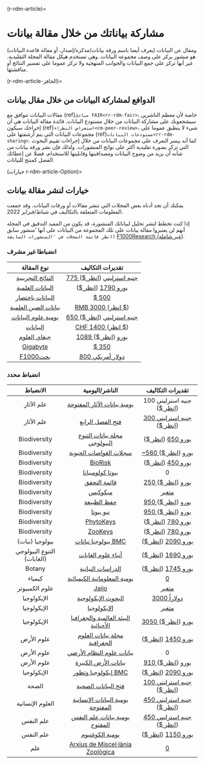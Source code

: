 (r-rdm-article)=
# مشاركة بياناتك من خلال مقالة بيانات

ومقال عن البيانات (يعرف أيضا باسم ورقة بيانات/مذكرة/إصدار، أو مقالة قاعدة البيانات) هو منشور يركز على وصف مجموعة البيانات. وهي تستخدم هيكل مقالة المجلة التقليدية. غير أنها تركز على جمع البيانات والجوانب المنهجية ولا تركز عموما على تفسير النتائج أو مناقشتها.

(r-rdm-article-الحافز)=
## الدوافع لمشاركة البيانات من خلال مقال بيانات

مقالات البيانات تتوافق مع {ref}`مبادئ FAIR<rr-rdm-fair>`، خاصة لأن معظم الناشرين سيشجعونك على مشاركة البيانات من خلال مستودع البيانات. فائدة مقالة البيانات هي أن إخراجك سيكون {ref}`استعراض النظراء<cm-peer-review>`، شيء لا ينطبق عموما على مجموعات البيانات التي يتم أرشفتها على {ref}`مستودعات البيانات<rr-rdm-sharing>`. كما أنه ييسر التعرف على مجموعات البيانات من خلال إجراءات تقييم البحوث التي تركز بصورة تقليدية أكثر على نواتج المنشورات. ولذلك فإن نشر ورقة بيانات من شأنه أن يزيد من وضوح البيانات ومصداقيتها وقابليتها للاستخدام، فضلا عن إعطائك الفضل كمنتج للبيانات.


(خيارات r-rdm-article-Option)=
## خيارات لنشر مقالة بيانات

يمكنك أن تجد أدناه بعض المجلات التي تنشر مقالات أو ورقات البيانات. وقد جمعت المعلومات المتعلقة بالتكاليف في شباط/فبراير 2022.

إذا كنت تخطط لنشر تحليل لبياناتك المنشورة، قد يكون من المفيد التدقيق في المجلة أنهم لن يعتبروا مقالة بيانات على تلك المجموعة من البيانات على أنها 'منشور سابق` (انظر قائمة المجلات في 'المنشورات السابقة` [F1000Research (غير شاملة](https://f1000research.com/data-policies)).


### انضباطا غير مشرف

|                                    نوع المقالة                                    |                                                                                                           تقديرات التكاليف                                                                                                           |
|:---------------------------------------------------------------------------------:|:------------------------------------------------------------------------------------------------------------------------------------------------------------------------------------------------------------------------------------:|
| [النتائج التجريبية](https://www.cambridge.org/core/journals/experimental-results) | [775 جنيه استرليني](https://www.cambridge.org/core/journals/experimental-results/information/instructions-for-authors#articleprocessingcharges) ([انظر $](https://www.xe.com/currencyconverter/convert/?Amount=775&From=GBP&To=USD)) |
|                 [البيانات العلمية](https://www.nature.com/sdata/)                 |                                                  [يورو 1790](https://www.nature.com/sdata/oa) ([انظر $](https://www.xe.com/currencyconverter/convert/?Amount=1790&From=EUR&To=USD))                                                  |
|        [البيانات باختصار](https://www.journals.elsevier.com/data-in-brief)        |                                                                                    [$&nbsp;500](https://www.journals.elsevier.com/data-in-brief)                                                                                     |
|                  [بيانات الصين العلمية](http://www.csdata.org/)                   |                                           [RMB&nbsp;3000 ](http://www.csdata.org/en/p/static/1329/) ([انظر $](https://www.xe.com/currencyconverter/convert/?Amount=3000&From=CNY&To=USD))                                            |
|              [يومية علوم البيانات](https://datascience.codata.org/)               |                                     [650 جنيه استرليني](https://datascience.codata.org/about/submissions/) ([انظر $](https://www.xe.com/currencyconverter/convert/?Amount=650&From=GBP&To=USD))                                      |
|                   [البيانات](https://www.mdpi.com/journal/data)                   |                                            [CHF&nbsp;1400 ](https://www.mdpi.com/journal/data/apc) ([انظر $](https://www.xe.com/currencyconverter/convert/?Amount=1400&From=CHF&To=USD))                                             |
|               [جيغاي العلوم](https://academic.oup.com/gigascience)                |                          [1089 يورو](https://academic.oup.com/gigascience/pages/charges_licensing_and_self_archiving) ([انظر $](https://www.xe.com/currencyconverter/convert/?Amount=1089&From=EUR&To=USD))                          |
|          [Gigabyte](https://gigabytejournal.com/information-for-authors)          |                                                                       [$&nbsp;350](https://gigabytejournal.com/open-access-and-apc#article-processing-charges)                                                                       |
|           [F1000بحث](https://think.f1000research.com/about-data-notes/)           |                                                                      [دولار أمريكي&nbsp;800](https://f1000research.com/for-authors/article-processing-charges)                                                                       |


### انضباط محدد
|          الانضباط          |                                                           الناشر/اليومية                                                           |                                                                                                  تقديرات التكاليف                                                                                                  |
|:--------------------------:|:----------------------------------------------------------------------------------------------------------------------------------:|:------------------------------------------------------------------------------------------------------------------------------------------------------------------------------------------------------------------:|
|         علم الآثار         |                              [يومية بيانات الآثار المفتوحة](https://openarchaeologydata.metajnl.com/)                              |                                                       100 جنيه استرليني ([انظر $](https://www.xe.com/currencyconverter/convert/?Amount=100&From=GBP&To=USD))                                                       |
|         علم الآثار         |                                     [فتح الفصل الرابع](https://www.openquaternary.com/about/)                                      |                            [300 جنيه استرليني](https://www.openquaternary.com/about/submissions/) ([انظر $](https://www.xe.com/currencyconverter/convert/?Amount=300&From=GBP&To=USD))                             |
|        Biodiversity        |                                      [مجلة بيانات التنوع البيولوجي](https://bdj.pensoft.net/)                                      |                                     [يورو 650](https://bdj.pensoft.net/about#CoreCharges) ([انظر $](https://www.xe.com/currencyconverter/convert/?Amount=650&From=EUR&To=USD))                                     |
|        Biodiversity        |                           [سجلات الغواصات الحيوية](https://www.reabic.net/journals/bir/Submission.aspx)                            |                               [~560 يورو](https://www.reabic.net/journals/bir/Submission.aspx)  ([انظر $](https://www.xe.com/currencyconverter/convert/?Amount=560&From=EUR&To=USD))                               |
|        Biodiversity        |                                   [BioRisk](https://biorisk.pensoft.net/about#Author-Guidelines)                                   |                            [يورو 450](https://biorisk.pensoft.net/about#ArticleProcessingCharges)  ([انظر $](https://www.xe.com/currencyconverter/convert/?Amount=450&From=EUR&To=USD))                            |
|        Biodiversity        |               [بيوتا كولومبيانا](http://revistas.humboldt.org.co/index.php/biota/about/submissions#authorGuidelines)               |                                                                                                         0                                                                                                          |
|        Biodiversity        |                               [قائمة التحقق](https://checklist.pensoft.net/about#Authors-Guidelines)                               |                           [250 يورو](https://checklist.pensoft.net/about#ArticleProcessingCharges)  ([انظر $](https://www.xe.com/currencyconverter/convert/?Amount=250&From=EUR&To=USD))                           |
|        Biodiversity        |                                  [ميكوكيس](https://mycokeys.pensoft.net/about#Author-Guidelines)                                   |                                                                       [متغير](https://mycokeys.pensoft.net/about#Article-Processing-Charges)                                                                       |
|        Biodiversity        |                           [حفظ الطبيعة](https://natureconservation.pensoft.net/about#Author-Guidelines)                            |                     [950 يورو](https://natureconservation.pensoft.net/about#Article-Processing-Charges)  ([انظر $](https://www.xe.com/currencyconverter/convert/?Amount=950&From=EUR&To=USD))                      |
|        Biodiversity        |                                             [نيو بيوتا](https://neobiota.pensoft.net/)                                             |                           [950 يورو](https://neobiota.pensoft.net/about#ArticleProcessingCharges)  ([انظر $](https://www.xe.com/currencyconverter/convert/?Amount=950&From=EUR&To=USD))                            |
|        Biodiversity        |                                 [PhytoKeys](https://phytokeys.pensoft.net/about#Author-Guidelines)                                 |                           [يورو 780](https://phytokeys.pensoft.net/about#ArticleProcessingCharges)  ([انظر $](https://www.xe.com/currencyconverter/convert/?Amount=780&From=EUR&To=USD))                           |
|        Biodiversity        |                                 [ZooKeys](https://zookeys.pensoft.net/about#SubmissionGuidelines)                                  |                            [يورو 780](https://zookeys.pensoft.net/about#ArticleProcessingCharges)  ([انظر $](https://www.xe.com/currencyconverter/convert/?Amount=780&From=EUR&To=USD))                            |
|      بيولوجيا (نبات)       |   [بيولوجيا نباتات BMC](https://bmcplantbiol.biomedcentral.com/submission-guidelines/preparing-your-manuscript/database-article)   |                                  [يورو 2090](https://bmcplantbiol.biomedcentral.com/about)  ([انظر $](https://www.xe.com/currencyconverter/convert/?Amount=2090&From=EUR&To=USD))                                  |
| التنوع البيولوجي (الغابات) |        [أنباء علوم الغابات](https://annforsci.biomedcentral.com/submission-guidelines/preparing-your-manuscript/data-paper)        |                   [يورو 1690](https://annforsci.biomedcentral.com/submission-guidelines/fees-and-funding) ([انظر $](https://www.xe.com/currencyconverter/convert/?Amount=1690&From=EUR&To=USD))                    |
|           Botany           | [الدراسات النباتية](https://as-botanicalstudies.springeropen.com/submission-guidelines/preparing-your-manuscript/database-article) |                               [يورو 1745](https://as-botanicalstudies.springeropen.com/about)  ([انظر $](https://www.xe.com/currencyconverter/convert/?Amount=1745&From=EUR&To=USD))                               |
|           كيمياء           |    [يومية المعلوماتية الكيميائية](https://jcheminf.biomedcentral.com/submission-guidelines/preparing-your-manuscript/data-note)    |                                                                                   [0](https://jcheminf.biomedcentral.com/about)                                                                                    |
|       علوم الكمبيوتر       |                                              [Jaiio](https://www.sadio.org.ar/jaiio/)                                              |                                                                                  [متغير](https://50jaiio.sadio.org.ar/aranceles)                                                                                   |
|        الإيكولوجيا         |                                    [البحوث الإيكولوجية](http://www.esj.ne.jp/er/datapaper.html)                                    |                                                     [دولاراً&nbsp;3000](https://esj-journals.onlinelibrary.wiley.com/hub/journal/14401703/homepage/forauthors)                                                     |
|        الإيكولوجيا         |  [الإيكولوجيا](https://esajournals.onlinelibrary.wiley.com/hub/journal/19399170/resources/types-of-contributions-ecy#Data_Papers)  |                                                               [متغير](https://esajournals.onlinelibrary.wiley.com/hub/journal/19399170/open-access)                                                                |
|        الإيكولوجيا         |       [البيئة العالمية والجغرافيا الأحيائية](https://onlinelibrary.wiley.com/page/journal/14668238/homepage/forauthors.html)       | [3050 يورو](https://authorservices.wiley.com/author-resources/Journal-Authors/open-access/article-publication-charges.html)  ([انظر $](https://www.xe.com/currencyconverter/convert/?Amount=3050&From=EUR&To=USD)) |
|         علوم الأرض         |            [مجلة بيانات العلوم الجغرافية](https://rmets-onlinelibrary-wiley-com.tudelft.idm.oclc.org/journal/20496060)             |             [يورو 1450](https://rmets.onlinelibrary.wiley.com/hub/journal/20496060/article-publication-charge)  ([انظر $](https://www.xe.com/currencyconverter/convert/?Amount=1450&From=EUR&To=USD))              |
|         علوم الأرض         |                              [بيانات علوم النظام الأرضي](https://www.earth-system-science-data.net/)                               |                                                                                                         0                                                                                                          |
|         علوم الأرض         |          [بيانات الأرض الكبيرة](https://www.tandfonline.com/action/authorSubmission?show=instructions&journalCode=tbed20)          |          [910 يورو](https://www.tandfonline.com/action/authorSubmission?show=instructions&journalCode=tbed20&#apc)  ([انظر $](https://www.xe.com/currencyconverter/convert/?Amount=910&From=EUR&To=USD))           |
|        الإيكولوجيا         |   [إيكولوجيا وتطور BMC](https://bmcecolevol.biomedcentral.com/submission-guidelines/preparing-your-manuscript/database-article)    |              [يورو 2090](https://preview-bmcecolevol.biomedcentral.com/submission-guidelines/fees-and-funding)  ([انظر $](https://www.xe.com/currencyconverter/convert/?Amount=2090&From=EUR&To=USD))              |
|           الصحة            |                            [فتح البيانات الصحية](https://openhealthdata.metajnl.com/about/submissions/)                            |                          [100 جنيه استرليني](https://openhealthdata.metajnl.com/about/submissions/) ([انظر $](https://www.xe.com/currencyconverter/convert/?Amount=100&From=GBP&To=USD))                           |
|      العلوم الإنسانية      |                   [يومية البيانات الإنسانية المفتوحة](https://openhumanitiesdata.metajnl.com/about/submissions/)                   |                        [450 جنيه استرليني](https://openhumanitiesdata.metajnl.com/about/submissions/) ([انظر $](https://www.xe.com/currencyconverter/convert/?Amount=450&From=GBP&To=USD))                         |
|         علم النفس          |                    [يومية بيانات علم النفس المفتوح](https://openpsychologydata.metajnl.com/about/submissions/)                     |                        [450 جنيه استرليني](https://openpsychologydata.metajnl.com/about/submissions/) ([انظر $](https://www.xe.com/currencyconverter/convert/?Amount=450&From=GBP&To=USD))                         |
|         علم النفس          |                              [يومية الكوغنيوم](https://www.journalofcognition.org/about/submissions/)                              |                             [يورو 1150](https://www.journalofcognition.org/about/submissions/)  ([انظر $](https://www.xe.com/currencyconverter/convert/?Amount=1150&From=EUR&To=USD))                              |
|            علم             |              [Arxius de Miscel·lània Zoològica](http://amz.museucienciesjournals.cat/how-it-is-published/?lang=en)               |                                                                        [0](http://amz.museucienciesjournals.cat/editorial-policy/?lang=en)                                                                         |


